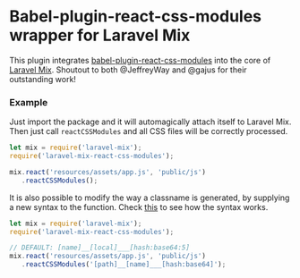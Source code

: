 # Babel-plugin-react-css-modules wrapper for Laravel Mix
This plugin integrates [babel-plugin-react-css-modules](https://github.com/gajus/babel-plugin-react-css-modules) into the core of [Laravel Mix](https://github.com/JeffreyWay/laravel-mix). Shoutout to both @JeffreyWay and @gajus for their outstanding work!

### Example
Just import the package and it will automagically attach itself to Laravel Mix. Then just call `reactCSSModules` and all CSS files will be correctly processed.

```javascript
let mix = require('laravel-mix');
require('laravel-mix-react-css-modules');

mix.react('resources/assets/app.js', 'public/js')
   .reactCSSModules();
```

It is also possible to modify the way a classname is generated, by supplying a new syntax to the function. Check [this](https://github.com/webpack/loader-utils#interpolatename) to see how the syntax works.
```javascript
let mix = require('laravel-mix');
require('laravel-mix-react-css-modules');

// DEFAULT: [name]__[local]___[hash:base64:5]
mix.react('resources/assets/app.js', 'public/js')
   .reactCSSModules('[path]__[name]___[hash:base64]');
```